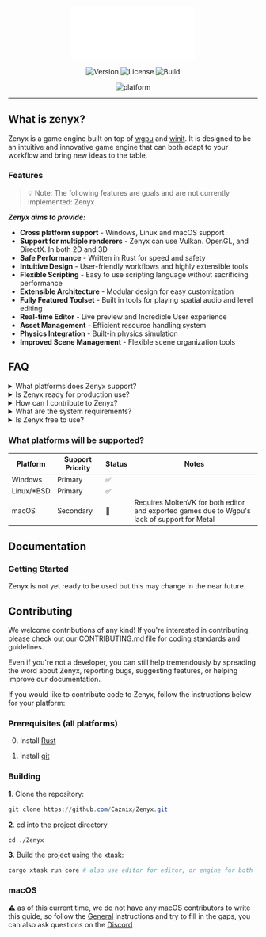 <div align="center">

<img src="assets/Logo.svg" alt="Zenyx engine" width="250"/>

![Version](https://img.shields.io/badge/version-0.1.0-blue)
![License](https://img.shields.io/github/license/Caznix/Zenyx)
![Build](https://img.shields.io/github/actions/workflow/status/Caznix/Zenyx/rust.yml?branch=main)

![platform](https://img.shields.io/badge/platform-windows%20%7C%20linux%20%7C%20macos-informational)

</div>

---

## What is zenyx?

Zenyx is a game engine built on top of [wgpu](https://github.com/gfx-rs/wgpu)
and [winit](https://github.com/rust-windowing/winit). It is designed to be an
intuitive and innovative game engine that can both adapt to your workflow and
bring new ideas to the table.

### Features

> 💡 Note: The following features are goals and are not currently implemented:
> Zenyx

_**Zenyx aims to provide:**_

- **Cross platform support** - Windows, Linux and macOS support
- **Support for multiple renderers** - Zenyx can use Vulkan. OpenGL, and
  DirectX. In both 2D and 3D
- **Safe Performance** - Written in Rust for speed and safety
- **Intuitive Design** - User-friendly workflows and highly extensible tools
- **Flexible Scripting** - Easy to use scripting language without sacrificing
  performance
- **Extensible Architecture** - Modular design for easy customization
- **Fully Featured Toolset** - Built in tools for playing spatial audio and
  level editing
- **Real-time Editor** - Live preview and Incredible User experience
- **Asset Management** - Efficient resource handling system
- **Physics Integration** - Built-in physics simulation
- **Improved Scene Management** - Flexible scene organization tools

## FAQ

<details>
<summary>What platforms does Zenyx support?</summary>

Zenyx primarily supports Windows and Linux, with secondary support for macOS
(requires MoltenVK). See the
[Platform support table](#what-platforms-will-be-supported) for more
information.

</details>

<details>
<summary>Is Zenyx ready for production use?</summary>

Zenyx is currently in early development and is not yet ready for any simple use
cases, but we're working hard to make it the best it can be before we release
1.0. If this interests you and you're interested in helping, please check out
the [contribution section](CONTRIBUTING.md) for the ways you can help.

</details>

<details>
<summary>How can I contribute to Zenyx?</summary>

We welcome contributions! Please check our contribution guidelines and open a
pull request on GitHub, if you arent a developer, you can also report bugs or
feature requests on our [issue tracker](https://github.com/Caznix/Zenyx/issues).
For more information, please see the [Contributing section](#contributing).

</details>

<details>
<summary>What are the system requirements?</summary>

Detailed system requirements will be provided as the engine matures. Currently,
the only requirement is a modern OS and a system with atleast a semi-recent GPU.

</details>

<details>
<summary>Is Zenyx free to use?</summary>

Yes, Zenyx is open-source software licensed under MIT. You can Modify,
Distribute, and use Zenyx for any purpose you wish.

</details>

### What platforms will be supported?

| Platform   | Support Priority | Status | Notes                                                                                        |
| ---------- | ---------------- | ------ | -------------------------------------------------------------------------------------------- |
| Windows    | Primary          | ✅     |                                                                                              |
| Linux/*BSD | Primary          | ✅     |                                                                                              |
| macOS      | Secondary        | 🌋     | Requires MoltenVK for both editor and exported games due to Wgpu's lack of support for Metal |

## Documentation

### Getting Started

Zenyx is not yet ready to be used but this may change in the near future.

## Contributing

We welcome contributions of any kind! If you're interested in contributing,
please check out our CONTRIBUTING.md file for coding standards and guidelines.

Even if you're not a developer, you can still help tremendously by spreading the
word about Zenyx, reporting bugs, suggesting features, or helping improve our
documentation.

If you would like to contribute code to Zenyx, follow the instructions below for
your platform:

### Prerequisites (all platforms)

0. Install [Rust](https://www.rust-lang.org/tools/install)

1. Install [git](https://git-scm.com/downloads)

### Building

**1**. Clone the repository:

```ps1
git clone https://github.com/Caznix/Zenyx.git
```

**2**. cd into the project directory

```PS1
cd ./Zenyx
```

**3**. Build the project using the xtask:

```ps1
cargo xtask run core # also use editor for editor, or engine for both
```

### macOS

⚠️ as of this current time, we do not have any macOS contributors to write this
guide, so follow the [General](#building) instructions and try to fill in the
gaps, you can also ask questions on the [Discord]()
